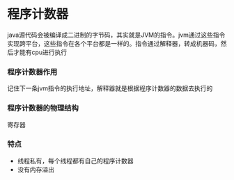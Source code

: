 # 程序计数器
java源代码会被编译成二进制的字节码，其实就是JVM的指令。jvm通过这些指令实现跨平台，这些指令在各个平台都是一样的。指令通过解释器，转成机器码，然后才能有cpu进行执行
### 程序计数器作用
记住下一条jvm指令的执行地址，解释器就是根据程序计数器的数据去执行的
### 程序计数器的物理结构
寄存器
### 特点
* 线程私有，每个线程都有自己的程序计数器
* 没有内存溢出
